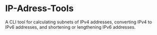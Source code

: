 # IP-Adress-Tools
A CLI tool for calculating subnets of IPv4 addresses, converting IPv4 to IPv6 addresses, and shortening or lengthening IPv6 addresses.
